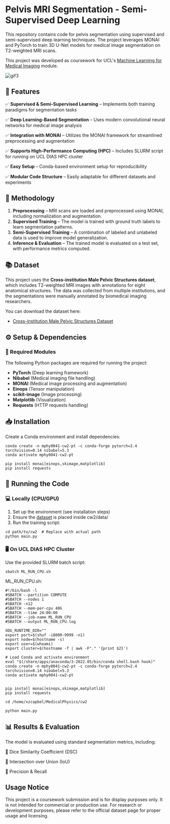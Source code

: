 # Pelvis MRI Segmentation - Semi-Supervised Deep Learning

This repository contains code for pelvis segmentation using supervised and semi-supervised deep learning techniques. The project leverages MONAI and PyTorch to train 3D U-Net models for medical image segmentation on T2-weighted MRI scans.

This project was developed as coursework for UCL's [Machine Learning for Medical Imaging](https://github.com/YipengHu/MPHY0041) module.

![gif3](https://github.com/d-eniz/mphy0041-pelvis-segmentation/blob/main/Supervised_learning/output/examples/sample_1_batch_1_mode_2.gif?raw=true)

## 📌 Features

✅ **Supervised & Semi-Supervised Learning** – Implements both training paradigms for segmentation tasks

✅ **Deep Learning-Based Segmentation** – Uses modern convolutional neural networks for medical image analysis

✅ **Integration with MONAI** – Utilizes the MONAI framework for streamlined preprocessing and augmentation

✅ **Supports High-Performance Computing (HPC)** – Includes SLURM script for running on UCL DIAS HPC cluster

✅ **Easy Setup** – Conda-based environment setup for reproducibility

✅ **Modular Code Structure** – Easily adaptable for different datasets and experiments

## 🧪 Methodology

1. **Preprocessing** – MRI scans are loaded and preprocessed using MONAI, including normalization and augmentation.
2. **Supervised Training** – The model is trained with ground truth labels to learn segmentation patterns.
3. **Semi-Supervised Training** – A combination of labeled and unlabeled data is used to improve model generalization.
4. **Inference & Evaluation** – The trained model is evaluated on a test set, with performance metrics computed.

## 📚 Dataset

This project uses the **Cross-institution Male Pelvic Structures dataset**, which includes T2-weighted MRI images with annotations for eight anatomical structures. The data was collected from multiple institutions, and the segmentations were manually annotated by biomedical imaging researchers.

You can download the dataset here:
- [Cross-institution Male Pelvic Structures Dataset](https://zenodo.org/records/7013610)

## ⚙️ Setup & Dependencies

### 📂 Required Modules

The following Python packages are required for running the project:

- **PyTorch** (Deep learning framework)
- **Nibabel** (Medical imaging file handling)
- **MONAI** (Medical image processing and augmentation)
- **Einops** (Tensor manipulation)
- **scikit-image** (Image processing)
- **Matplotlib** (Visualization)
- **Requests** (HTTP requests handling)

## 📥 Installation

Create a Conda environment and install dependencies:

```shell
conda create -n mphy0041-cw2-pt -c conda-forge pytorch=2.4 torchvision=0.14 nibabel=5.3
conda activate mphy0041-cw2-pt

pip install monai[einops,skimage,matplotlib]
pip install requests
```

## 🚀 Running the Code

### 💻 Locally (CPU/GPU)

1. Set up the environment (see installation steps)
2. Ensure the [dataset](https://zenodo.org/records/7013610) is placed inside cw2/data/
3. Run the training script:

```shell
cd path/to/cw2  # Replace with actual path
python main.py
```

### 🖥️ On UCL DIAS HPC Cluster

Use the provided SLURM batch script:

```
sbatch ML_RUN_CPU.sh
```

ML_RUN_CPU.sh:

```shell
#!/bin/bash -l
#SBATCH --partition COMPUTE
#SBATCH --nodes 1
#SBATCH -n12
#SBATCH --mem-per-cpu 40G
#SBATCH --time 24:00:00
#SBATCH --job-name ML_RUN_CPU
#SBATCH --output ML_RUN_CPU.log

XDG_RUNTIME_DIR=""
export port=$(shuf -i8000-9999 -n1)
export node=$(hostname -s)
export user=$(whoami)
export cluster=$(hostname -f | awk -F"." '{print $2}')

# Load Conda and activate environment
eval "$(/share/apps/anaconda/3-2022.05/bin/conda shell.bash hook)"
conda create -n mphy0041-cw2-pt -c conda-forge pytorch=2.4 torchvision=0.14 nibabel=5.3
conda activate mphy0041-cw2-pt


pip install monai[einops,skimage,matplotlib]
pip install requests

cd /home/xzcapbel/MedicalPhysics/cw2

python main.py
```

## 📊 Results & Evaluation

The model is evaluated using standard segmentation metrics, including:

📌 Dice Similarity Coefficient (DSC)

📌 Intersection over Union (IoU)

📌 Precision & Recall

## Usage Notice

This project is a coursework submission and is for display purposes only. It is not intended for commercial or production use. For research or development purposes, please refer to the official dataset page for proper usage and licensing.
